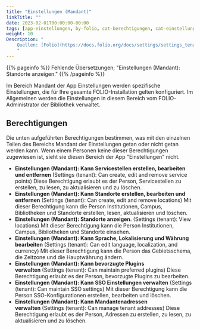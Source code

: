 ```yaml
---
title: "Einstellungen (Mandant)"
linkTitle: ""
date: 2023-02-01T00:00:00-00:00
tags: [app-einstellungen, by-folio, cat-berechtigungen, cat-einstellungen, for-admin]
weight: 10
Description: "
    Quellen: [Folio](https://docs.folio.org/docs/settings/settings_tenant/settings_tenant/) & [GBV](https://info.gbv.de/pages/viewpage.action?pageId=841809976)
    "
---
```


{{% pageinfo %}}
Fehlende Übersetzungen; "Einstellungen (Mandant): Standorte anzeigen."
{{% /pageinfo %}}

Im Bereich Mandant der App Einstellungen werden spezifische Einstellungen, die für Ihre gesamte FOLIO-Installation gelten konfiguriert. Im Allgemeinen werden die Einstellungen in diesem Bereich vom FOLIO-Administrator der Bibliothek verwaltet.

## Berechtigungen

Die unten aufgeführten Berechtigungen bestimmen, was mit den einzelnen Teilen des Bereichs Mandant der Einstellungen getan oder nicht getan werden kann. Wenn einem Personen keine dieser Berechtigungen zugewiesen ist, sieht sie diesen Bereich der App "Einstellungen" nicht.

-   **Einstellungen (Mandant): Kann Servicestellen erstellen, bearbeiten und entfernen** (Settings (tenant): Can create, edit and remove service points)
    Diese Berechtigung erlaubt es der Person, Servicestellen zu erstellen, zu lesen, zu aktualisieren und zu löschen.
-   **Einstellungen (Mandant): Kann Standorte erstellen, bearbeiten und entfernen** (Settings (tenant): Can create, edit and remove locations)
    Mit dieser Berechtigung kann die Person Institutionen, Campus, Bibliotheken und Standorte erstellen, lesen, aktualisieren und löschen.
-   **Einstellungen (Mandant): Standorte anzeigen**. (Settings (tenant): View locations)
    Mit dieser Berechtigung kann die Person Institutionen, Campus, Bibliotheken und Standorte einsehen.
-   **Einstellungen (Mandant): Kann Sprache, Lokalisierung und Währung bearbeiten** (Settings (tenant): Can edit language, localization, and currency)
    Mit dieser Berechtigung kann die Person das Gebietsschema, die Zeitzone und die Hauptwährung ändern.
-   **Einstellungen (Mandant): Kann bevorzugte Plugins verwalten** (Settings (tenant): Can maintain preferred plugins)
    Diese Berechtigung erlaubt es der Person, bevorzugte Plugins zu bearbeiten.
-   **Einstellungen (Mandant): Kann SSO Einstellungen verwalten** (Settings (tenant): Can maintain SSO settings)
    Mit dieser Berechtigung kann die Person SSO-Konfigurationen erstellen, bearbeiten und löschen.
-   **Einstellungen (Mandant): Kann Mandantenadressen verwalten** (Settings (tenant): Can manage tenant addresses)
    Diese Berechtigung erlaubt es der Person, Adressen zu erstellen, zu lesen, zu aktualisieren und zu löschen.
